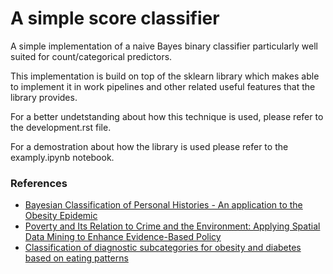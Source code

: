 # A simple score classifier

A simple implementation of a naive Bayes binary classifier particularly well suited
for count/categorical predictors.

This implementation is build on top of the sklearn library which makes able to
implement it in work pipelines and other related useful features that the 
library provides.

For a better undetstanding about how this technique is used, please refer to the
development.rst file.

For a demostration about how the library is used please refer to the examply.ipynb
notebook.

### References
 
* [Bayesian Classification of Personal Histories - An application to the Obesity Epidemic](https://www.researchgate.net/publication/331824259_Bayesian_Classification_of_Personal_Histories_-_An_application_to_the_Obesity_Epidemic)
* [Poverty and Its Relation to Crime and the Environment: Applying Spatial Data Mining to Enhance Evidence-Based Policy](https://www.researchgate.net/publication/331824333_Poverty_and_Its_Relation_to_Crime_and_the_Environment_Applying_Spatial_Data_Mining_to_Enhance_Evidence-Based_Policy)
* [Classification of diagnostic subcategories for obesity and diabetes based on eating patterns](https://www.researchgate.net/publication/328762292_Classification_of_diagnostic_subcategories_for_obesity_and_diabetes_based_on_eating_patterns)
